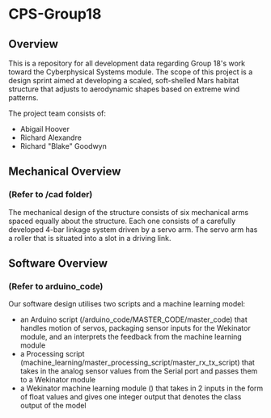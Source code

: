 # CPS-Group18

## Overview

This is a repository for all development data regarding Group 18's work toward the Cyberphysical Systems module. The scope of this project is a design sprint aimed at developing a scaled, soft-shelled Mars habitat structure that adjusts to aerodynamic shapes based on extreme wind patterns.  

The project team consists of:
- Abigail Hoover
- Richard Alexandre
- Richard "Blake" Goodwyn

## Mechanical Overview 
### (Refer to /cad folder)
The mechanical design of the structure consists of six mechanical arms spaced equally about the structure. Each one consists of a carefully developed 4-bar linkage system driven by a servo arm. The servo arm has a roller that is situated into a slot in a driving link.

## Software Overview
### (Refer to arduino_code)

Our software design utilises two scripts and a machine learning model: 
- an Arduino script (/arduino_code/MASTER_CODE/master_code) that handles motion of servos, packaging sensor inputs for the Wekinator module, 
and an interprets the feedback from the machine learning module
- a Processing script (machine_learning/master_processing_script/master_rx_tx_script) that takes in the analog sensor values from the Serial port and passes them to a Wekinator module
- a Wekinator machine learning module () that takes in 2 inputs in the form of float values and gives one integer output that denotes the class output of the model

